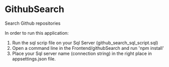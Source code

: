 # GithubSearch
Search Github repositories

In order to run this application:

  1. Run the sql scrip file on your Sql Server (github_search_sql_script.sql)
  2. Open a command line in the Frontend/githubSearch and run 'npm install'
  3. Place your Sql server name (connection string) in the right place in appsettings.json file.
  
